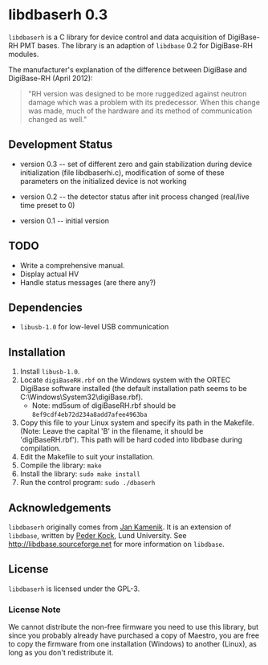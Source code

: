 # libdbaserh 0.3
`libdbaserh` is a C library for device control and data acquisition of DigiBase-RH PMT bases. The library is an adaption of `libdbase` 0.2 for DigiBase-RH modules.

The manufacturer's explanation of the difference between DigiBase and DigiBase-RH (April 2012):

>"RH version was designed to be more ruggedized against neutron damage which
> was a problem with its predecessor. When this change was made, much of the
> hardware and its method of communication changed as well."

## Development Status
- version 0.3 -- set of different zero and gain stabilization during
                 device initialization (file libdbaserhi.c),
                 modification of some of these parameters on the initialized
                 device is not working

- version 0.2 -- the detector status after init process changed
                 (real/live time preset to 0)

- version 0.1 -- initial version

##  TODO
- Write a comprehensive manual.
- Display actual HV
- Handle status messages (are there any?)

## Dependencies
- `libusb-1.0` for low-level USB communication

## Installation
1. Install `libusb-1.0`.
1. Locate `digiBaseRH.rbf` on the Windows system with the ORTEC DigiBase software installed (the default installation path seems to be C:\Windows\System32\digiBase.rbf).
    - Note: md5sum of digiBaseRH.rbf should be `8ef9cdf4eb72d234a8add7afee4963ba`
1. Copy this file to your Linux system and specify its path in the Makefile.
  (Note: Leave the capital 'B' in the filename, it should be 'digiBaseRH.rbf').
  This path will be hard coded into libdbase during compilation.
1. Edit the Makefile to suit your installation.
1. Compile the library: ```make```
1. Install the library: ```sudo make install```
1. Run the control program: ```sudo ./dbaserh```

## Acknowledgements
`libdbaserh` originally comes from [Jan Kamenik](kamenik@hawaii.edu). It is an extension of `libdbase`, written by [Peder Kock](peder.kock@med.lu.se),
Lund University. See http://libdbase.sourceforge.net for more information on `libdbase`.

## License
`libdbaserh` is licensed under the GPL-3.

### License Note
We cannot distribute the non-free firmware you need to use this library, but since you probably already have purchased a copy of Maestro, you are free to copy the firmware from one installation (Windows) to another (Linux), as long as you don't redistribute it.
